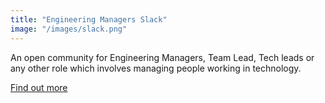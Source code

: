 ```yaml
---
title: "Engineering Managers Slack"
image: "/images/slack.png"
---
```

An open community for Engineering Managers, Team Lead, Tech leads or any other role which involves managing people working in technology.

[Find out more](https://engmanagers.github.io)